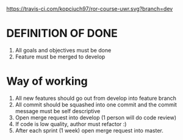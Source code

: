 https://travis-ci.com/kopciuch97/ror-course-uwr.svg?branch=dev
# DEFINITION OF DONE 
1. All goals and objectives must be done 
2. Feature must be merged to develop

# Way of working
1. All new features should go out from develop into feature branch
2. All commit should be squashed into one commit and the commit message must be self descriptive
3. Open merge request into develop (1 person will do code review)
4. If code is low quality, author must refactor :)
5. After each sprint (1 week) open merge request into master.


